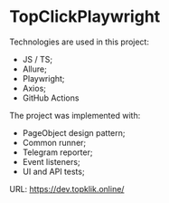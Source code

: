 # TopClickPlaywright

Technologies are used in this project:
- JS / TS;
- Allure;
- Playwright;
- Axios;
- GitHub Actions

The project was implemented with:
- PageObject design pattern;
- Common runner;
- Telegram reporter;
- Event listeners;
- UI and API tests;

URL: https://dev.topklik.online/
